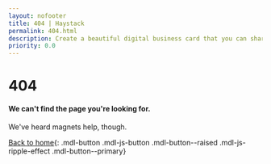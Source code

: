 ```yaml
---
layout: nofooter
title: 404 | Haystack
permalink: 404.html
description: Create a beautiful digital business card that you can share instantly with anyone.
priority: 0.0
---
```


# 404

#### We can't find the page you're looking for.

We've heard magnets help, though.

[Back to home](/){: .mdl-button .mdl-js-button .mdl-button--raised .mdl-js-ripple-effect .mdl-button--primary}



